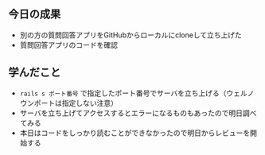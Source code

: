 ## 今日の成果

- 別の方の質問回答アプリをGitHubからローカルにcloneして立ち上げた
- 質問回答アプリのコードを確認

## 学んだこと

- `rails s ポート番号` で指定したポート番号でサーバを立ち上げる（ウェルノウンポートは指定しない注意）
- サーバを立ち上げてアクセスするとエラーになるものもあったので明日調べてみる
- 本日はコードをしっかり読むことができなかったので明日からレビューを開始する
